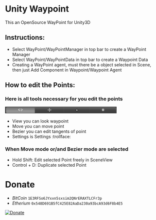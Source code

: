 # Unity Waypoint

This an OpenSource WayPoint for Unity3D

## Instructions:  
* Select WayPoint/WayPointManager in top bar to create a WayPoint Manager
* Select WayPoint/WayPointData in top bar to create a Waypoint Data
* Creating a WayPoint agent, must there be a object selected in Scene, then just Add Component in Waypoint/Waypoint Agent

## How to edit the Points:
### Here is all tools necessary for you edit the points
![alt text](toolbar.png "Toolbar")

* View you can look waypoint
* Move you can move point
* Bezier you can edit tangents of point
* Settings is Settings :trollface:

### When Move mode or/and Bezier mode are selected
* Hold Shift: Edit selected Point freely in SceneView
* Control + D: Duplicate selected Point


# Donate
* *BitCoin* `1E3RFSo6JYxxn5sxsim2QNrERAXTLCFr3p`
* *Etherium* `0x548D691B5fC425E82AaDa230a93bcA93d6F8b4E5`

[![Donate](https://img.shields.io/badge/Donate-PayPal-green.svg)](https://www.paypal.com/cgi-bin/webscr?cmd=_s-xclick&hosted_button_id=8AG9E4HZ9ERUA)
